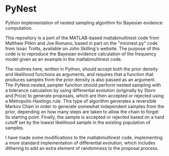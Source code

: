 PyNest
======

Python implementation of nested sampling algorithm for Bayesian evidence computation.

This repository is a port of the MATLAB-based matlabmultinest code from Matthew Pitkin and Joe Romano,
based in part on the "mininest.py" code from Issac Trotts, available on John Skilling's website. The
purpose of this code is to reproduce the Bayesian evidence calculation of the frequency model given
as an example in the matlabmultinest code.

The routines here, written in Python, should accept both the prior density and likelihood functions
as arguments, and requires that a function that produces samples from the prior density is also
passed as an argument. The PyNest.nested_sampler function should perform nested sampling with a 
tolerance calculation by using differential evolution (originally by Storn and Price) to generate 
proposals, which are then accepted or rejected using a Metropolis-Hastings rule. This type of algorithm
generates a reversible Markov Chain in order to generate somewhat independent samples from the prior,
depending on how many steps are taken to allow the chain to forget its starting point. Finally, the
sample is accepted or rejected based on a hard cutoff set by the lowest likelihood sample in the 
existing population of samples. 

I have made some modifications to the matlabmultinest code, implementing a more standard 
implementation of differential evolution, which includes dithering to add an extra element of
randomness to the proposal process.
